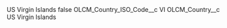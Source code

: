 <?xml version="1.0" encoding="UTF-8"?>
<CustomMetadata xmlns="http://soap.sforce.com/2006/04/metadata" xmlns:xsi="http://www.w3.org/2001/XMLSchema-instance" xmlns:xsd="http://www.w3.org/2001/XMLSchema">
    <label>US Virgin Islands</label>
    <protected>false</protected>
    <values>
        <field>OLCM_Country_ISO_Code__c</field>
        <value xsi:type="xsd:string">VI</value>
    </values>
    <values>
        <field>OLCM_Country__c</field>
        <value xsi:type="xsd:string">US Virgin Islands</value>
    </values>
</CustomMetadata>
